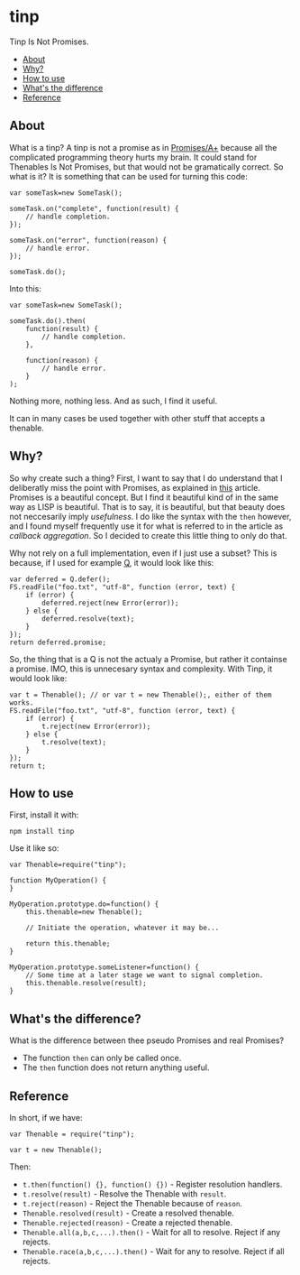 tinp
====

Tinp Is Not Promises.

* [About](#about)
* [Why?](#why)
* [How to use](#how-to-use)
* [What's the difference](#whats-the-difference)
* [Reference](#reference)

About
-----

What is a tinp? A tinp is not a promise as in [Promises/A+](https://github.com/promises-aplus) because all the complicated
programming theory hurts my brain. It could stand for Thenables Is Not Promises, but that would not be gramatically
correct. So what is it? It is something that can be used for turning this code:

````
var someTask=new SomeTask();

someTask.on("complete", function(result) {
    // handle completion.
});

someTask.on("error", function(reason) {
    // handle error.
});

someTask.do();
````

Into this:

````
var someTask=new SomeTask();

someTask.do().then(
    function(result) {
        // handle completion.
    },

    function(reason) {
        // handle error.
    }
);
````

Nothing more, nothing less. And as such, I find it useful.

It can in many cases be used together with other stuff that accepts a thenable.

Why?
----

So why create such a thing? First, I want to say that I do understand that I deliberatly miss the point with Promises, as
explained in [this](https://blog.domenic.me/youre-missing-the-point-of-promises/) article. Promises is a beautiful concept.
But I find it beautiful kind of in the same way as LISP is beautiful. That is to say, it is beautiful, but that beauty
does not neccesarily imply _usefulness_. I do like the syntax with the `then` however, and I found myself frequently use
it for what is referred to in the article as _callback aggregation_. So I decided to create this little thing to only do that.

Why not rely on a full implementation, even if I just use a subset? This is because, if I used for example
[Q](https://github.com/kriskowal/q), it would look like this:

````
var deferred = Q.defer();
FS.readFile("foo.txt", "utf-8", function (error, text) {
    if (error) {
        deferred.reject(new Error(error));
    } else {
        deferred.resolve(text);
    }
});
return deferred.promise;
````

So, the thing that is a Q is not the actualy a Promise, but rather it containse a promise. IMO, this is unnecesary syntax and
complexity. With Tinp, it would look like:

````
var t = Thenable(); // or var t = new Thenable();, either of them works.
FS.readFile("foo.txt", "utf-8", function (error, text) {
    if (error) {
        t.reject(new Error(error));
    } else {
        t.resolve(text);
    }
});
return t;
````

How to use
----------

First, install it with:

````
npm install tinp
````

Use it like so:

````
var Thenable=require("tinp");

function MyOperation() {
}

MyOperation.prototype.do=function() {
    this.thenable=new Thenable();

    // Initiate the operation, whatever it may be...

    return this.thenable;
}

MyOperation.prototype.someListener=function() {
    // Some time at a later stage we want to signal completion.
    this.thenable.resolve(result);
}
````

What's the difference?
----------------------

What is the difference between thee pseudo Promises and real Promises?

* The function `then` can only be called once.
* The `then` function does not return anything useful.

Reference
---------

In short, if we have:

````
var Thenable = require("tinp");

var t = new Thenable();
````

Then:

* `t.then(function() {}, function() {})` - Register resolution handlers.
* `t.resolve(result)` - Resolve the Thenable with `result`.
* `t.reject(reason)` - Reject the Thenable because of `reason`.
* `Thenable.resolved(result)` - Create a resolved thenable.
* `Thenable.rejected(reason)` - Create a rejected thenable.
* `Thenable.all(a,b,c,...).then()` - Wait for all to resolve. Reject if any rejects.
* `Thenable.race(a,b,c,...).then()` - Wait for any to resolve. Reject if all rejects.
